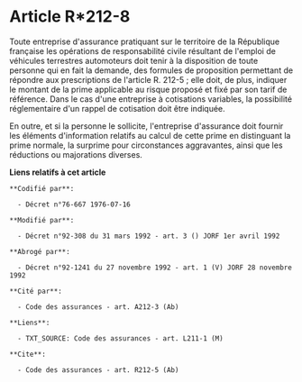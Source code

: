 # Article R*212-8

Toute entreprise d'assurance pratiquant sur le territoire de la République française les opérations de responsabilité civile
résultant de l'emploi de véhicules terrestres automoteurs doit tenir à la disposition de toute personne qui en fait la
demande, des formules de proposition permettant de répondre aux prescriptions de l'article R. 212-5 ; elle doit, de plus,
indiquer le montant de la prime applicable au risque proposé et fixé par son tarif de référence. Dans le cas d'une entreprise
à cotisations variables, la possibilité réglementaire d'un rappel de cotisation doit être indiquée.

En outre, et si la personne le sollicite, l'entreprise d'assurance doit fournir les éléments d'information relatifs au calcul
de cette prime en distinguant la prime normale, la surprime pour circonstances aggravantes, ainsi que les réductions ou
majorations diverses.

**Liens relatifs à cet article**

	**Codifié par**:

	  - Décret n°76-667 1976-07-16

	**Modifié par**:

	  - Décret n°92-308 du 31 mars 1992 - art. 3 () JORF 1er avril 1992

	**Abrogé par**:

	  - Décret n°92-1241 du 27 novembre 1992 - art. 1 (V) JORF 28 novembre 1992

	**Cité par**:

	  - Code des assurances - art. A212-3 (Ab)

	**Liens**:

	  - TXT_SOURCE: Code des assurances - art. L211-1 (M)

	**Cite**:

	  - Code des assurances - art. R212-5 (Ab)
